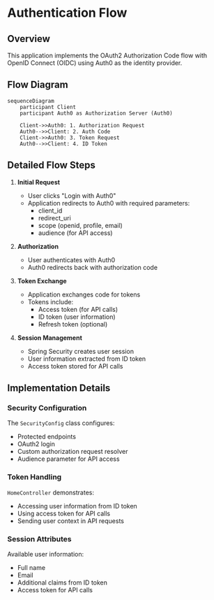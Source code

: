 # Authentication Flow

## Overview

This application implements the OAuth2 Authorization Code flow with OpenID Connect (OIDC) using Auth0 as the identity provider.

## Flow Diagram

```mermaid
sequenceDiagram
    participant Client
    participant Auth0 as Authorization Server (Auth0)

    Client->>Auth0: 1. Authorization Request
    Auth0-->>Client: 2. Auth Code
    Client->>Auth0: 3. Token Request
    Auth0-->>Client: 4. ID Token
```

## Detailed Flow Steps

1. **Initial Request**

   - User clicks "Login with Auth0"
   - Application redirects to Auth0 with required parameters:
     - client_id
     - redirect_uri
     - scope (openid, profile, email)
     - audience (for API access)

2. **Authorization**

   - User authenticates with Auth0
   - Auth0 redirects back with authorization code

3. **Token Exchange**

   - Application exchanges code for tokens
   - Tokens include:
     - Access token (for API calls)
     - ID token (user information)
     - Refresh token (optional)

4. **Session Management**
   - Spring Security creates user session
   - User information extracted from ID token
   - Access token stored for API calls

## Implementation Details

### Security Configuration

The `SecurityConfig` class configures:

- Protected endpoints
- OAuth2 login
- Custom authorization request resolver
- Audience parameter for API access

### Token Handling

`HomeController` demonstrates:

- Accessing user information from ID token
- Using access token for API calls
- Sending user context in API requests

### Session Attributes

Available user information:

- Full name
- Email
- Additional claims from ID token
- Access token for API calls
